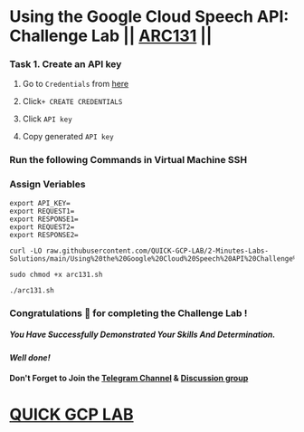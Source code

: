 # Using the Google Cloud Speech API: Challenge Lab || [ARC131](https://www.cloudskillsboost.google/focuses/65993?parent=catalog) ||

### Task 1. Create an API key

1. Go to `Credentials` from [here](https://console.cloud.google.com/apis/credentials)

2. Click`+ CREATE CREDENTIALS`

3. Click `API key`

4. Copy generated `API key`

### Run the following Commands in Virtual Machine SSH

### Assign Veriables

```
export API_KEY=
export REQUEST1=
export RESPONSE1=
export REQUEST2=
export RESPONSE2=
```

```
curl -LO raw.githubusercontent.com/QUICK-GCP-LAB/2-Minutes-Labs-Solutions/main/Using%20the%20Google%20Cloud%20Speech%20API%20Challenge%20Lab/arc131.sh

sudo chmod +x arc131.sh

./arc131.sh
```

### Congratulations 🎉 for completing the Challenge Lab !

##### _You Have Successfully Demonstrated Your Skills And Determination._

#### _Well done!_

#### Don't Forget to Join the [Telegram Channel](https://t.me/quickgcplab) & [Discussion group](https://t.me/quickgcplabchats)

# [QUICK GCP LAB](https://www.youtube.com/@quickgcplab)
